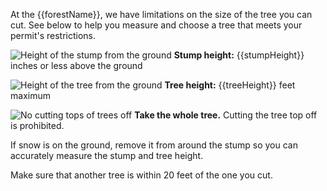 At the {{forestName}}, we have limitations on the size of the tree you can cut. See below
to help you measure and choose a tree that meets your permit's restrictions.


![Height of the stump from the ground](/assets/img/site-wide/tree-stump-height-icon.svg "stump height")  **Stump height:** {{stumpHeight}} inches or less above the ground

![Height of the tree from the ground](/assets/img/site-wide/tree-height-icon.svg "tree height")  **Tree height:** {{treeHeight}} feet maximum

![No cutting tops of trees off](/assets/img/site-wide/tree-top-icon.svg "no tree-topping")  **Take the whole tree.** Cutting the tree top off is prohibited.

If snow is on the ground, remove it from around the stump so you can accurately measure the stump and tree height.

Make sure that another tree is within 20 feet of the one you cut.
